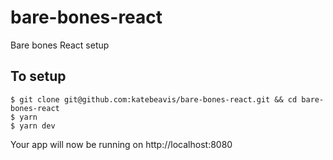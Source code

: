 # bare-bones-react

Bare bones React setup

## To setup

```
$ git clone git@github.com:katebeavis/bare-bones-react.git && cd bare-bones-react
$ yarn
$ yarn dev
```

Your app will now be running on http://localhost:8080
